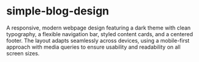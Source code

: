 # simple-blog-design

A responsive, modern webpage design featuring a dark theme with clean typography, a flexible navigation bar, styled content cards, and a centered footer. The layout adapts seamlessly across devices, using a mobile-first approach with media queries to ensure usability and readability on all screen sizes.
